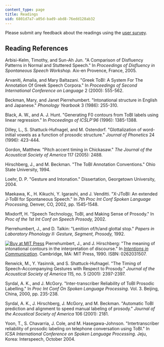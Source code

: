 ```yaml
---
content_type: page
title: Readings
uid: 6801d7a7-a05d-bad9-abd8-76edd128ab32
---
```


Please submit any feedback about the readings using the [user survey](https://goo.gl/forms/CNZKqMjP760O2t9x1).

Reading References
------------------

Arbisi-Kelm, Timothy, and Sun-Ah Jun. "A Comparison of Disfluency Patterns in Normal and Stuttered Speech." In _Proceedings of Disfluency in Spontaneous Speech Workshop._ Aix-en Provence, France, 2005.

Arvaniti, Amalia, and Mary Baltazani. "Greek ToBI: A System For The Annotation Of Greek Speech Corpora." In _Proceedings of Second International Conference on Language_ 2 (2000): 555-562.

Beckman, Mary, and Janet Pierrehumbert. "Intonational structure in English and Japanese." _Phonology Yearbook_ 3 (1986): 255-310.

Black, A. W., and A. J. Hunt. "Generating F0 contours from ToBI labels using linear regression." In _Proceedings of ICSLP'96_ (1996): 1385-1388.

Dilley, L., S. Shattuck-Hufnagel, and M. Ostendorf. "Glottalization of word-initial vowels as a function of prosodic structure." _Journal of Phonetics_ 24 (1996): 423-444.

Gordon, Matthew. "Pitch accent timing in Chickasaw." _The Journal of the Acoustical Society of America_ 117 (2005): 2488.

Hirschberg, J., and M. Beckman. "The ToBI Annotation Conventions." Ohio State University, 1994.

Loehr, D. P. "Gesture and Intonation." Dissertation, Georgetown University, 2004.

Maekawa, K., H. Kikuchi, Y. Igarashi, and J. Venditti. "X-JToBI: An extended J-ToBI for Spontaneous Speech." In _7th Proc Int Conf Spoken Language Processing,_ Denver, CO, 2002, pp. 1545-1548.

Mixdorff, H. "Speech Technology, ToBI, and Making Sense of Prosody." In _Proc of the 1st Int Conf on Speech Prosody,_ 2002.

Pierrehumbert, J., and D. Talkin: "Lenition of/h/and glottal stop." _Papers in Laboratory Phonology II: Gesture, Segment, Prosody,_ 1992.

[![Buy at MIT Press](/images/mp_logo.gif)](https://mitpress.mit.edu/books/intentions-communication) Pierrehumbert, J., and J. Hirschberg: "The meaning of intonational contours in the interpretation of discourse." In [_Intentions in Communication_](https://mitpress.mit.edu/books/intentions-communication). Cambridge, MA: MIT Press, 1990. ISBN: 0262031507.

Renwick, M., Y. Yasinnik, and S. Shattuck-Hufnagel. "The Timing of Speech-Accompanying Gestures with Respect to Prosody." _Journal of the Acoustical Society of America_ 115, no. 5 (2001): 2397-2397.

Syrdal, A. K., and J. McGory. "Inter-transcriber Reliability of ToBI Prosodic Labelling." In _Proc Int Conf On Spoken Language Processing._ Vol. 3. Beijing, China, 2000, pp. 235-238.

Syrdal, A. K., J. Hirschberg, J. McGory, and M. Beckman. "Automatic ToBI prediction and alignment to speed manual labeling of prosody." _Journal of the Acoustical Society of America_ 106 (2001): 2181.

Yoon, T., S. Chavarria, J. Cole, and M. Hasegawa-Johnson. "Intertranscriber reliability of prosodic labeling on telephone conversation using ToBI." In _ICSA International Conference on Spoken Language Processing._ Jeju, Korea: Interspeech, October 2004.